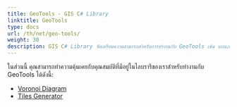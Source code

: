 ```yaml
---
title: GeoTools - GIS C# Library
linktitle: GeoTools
type: docs
url: /th/net/geo-tools/
weight: 30
description: GIS C# Library จัดเตรียมความสามารถสำหรับการทำงานกับ GeoTools เช่น แผนภาพ Voronoi และการสร้างไทล์
---
```


ในส่วนนี้ คุณสามารถทำความคุ้นเคยกับคุณสมบัติที่มีอยู่ในไลบรารีของเราสำหรับทำงานกับ GeoTools ได้ดังนี้:

- [Voronoi Diagram](/gis/th/net/geo-tools/voronoi-diagram/)
- [Tiles Generator](/gis/th/net/geo-tools/generator-of-tiles/)
